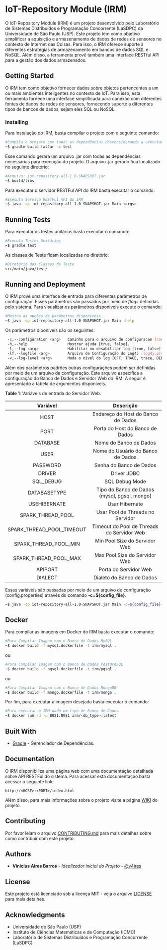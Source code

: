 # IoT-Repository Module (IRM)

O IoT-Repository Module (IRM) é um projeto desenvolvido pelo Laboratório de Sistemas Distribuídos e Programação Concorrente (LaSDPC) da Universidade de São Paulo (USP). 
Este projeto tem como objetivo simplificar a aquisição e armazenamento de dados de redes de sensores no contexto de Internet das Coisas.
Para isso, o IRM oferece suporte à diferentes estratégias de armazenamento em bancos de dados SQL e NoSQL. 
Além disso, a ferramenta provê também uma interface RESTful API para a gestão dos dados armazenados.

## Getting Started

O IRM tem como objetivo fornecer dados sobre objetos pertencentes a um ou mais ambientes inteligentes no contexto de IoT.
Para isso, esta ferramenta fornece uma interface simplificada para conexão com diferentes fontes de dados de redes de sensores, fornecendo suporte a diferentes tipos de bancos de dados, sejam eles SQL ou NoSQL.

### Installing

Para instalação do IRM, basta compilar o projeto com o seguinte comando:

```bash
#Compila o projeto com todas as dependências desconsiderando a executação de testes
~$ gradle build fatJar -x test
```

Esse comando gerará um arquivo .jar com todas as dependências necessárias para execução do projeto.
O arquivo .jar gerado fica localizado no seguinte diretório:

```bash
#Arquivo: iot-repository-all-1.0-SNAPSHOT.jar
~$ build/libs  
```

Para executar o servidor RESTFul API do IRM basta executar o comando:

```bash
#Executa Serviço RESTFul API do IRM
~$ java -cp iot-repository-all-1.0-SNAPSHOT.jar Main <args>
```

## Running Tests

Para executar os testes unitários basta executar o comando:

```bash
#Executa Testes Unitários
~$ gradle test
```

As classes de Teste ficam localizadas no diretório:

```bash
#Diretório das Classes de Teste
src/main/java/test/
```

## Running and Deployment

O IRM provê uma interface de entrada para diferentes parâmetros de configuração. 
Esses parâmetros são passados por meio de *flags* definidas pelo sistema.
Para visualizar os parâmetros disponíveis execute o comando:

```bash
#Mostra as opções de parâmetros disponíveis 
~$ java -cp iot-repository-all-1.0-SNAPSHOT.jar Main -help
``` 

Os parâmetros diponíveis são os seguintes:

```bash
 -c,--configuration <arg>   Caminho para o arquivo de configuracao [config.properties].
 -h,--help                  Mostrar ajuda [true, false].
 -l,--log <arg>             Habilitar ou desabilitar log [true, false].
 -lf,--logfile <arg>        Arquivo de Configuração do Log4J [log4j.properties].
 -v,--log-level <arg>       Muda o nível do log [OFF, TRACE, trace, DEBUG, WARN, ERROR, FATAL, ALL].
```
Além dos parâmetros padrões outras configurações podem ser definidas por meio de um arquivo de configuração.
Este arquivo especifica a configuração do Banco de Dados e Servidor Web do IRM.
A seguir é apresentado a tabela de argumentos disponíveis.

**Table 1**: Variáveis de entrada do Servidor Web.

|          Variável         |                   Descrição                  |
|:-------------------------:|:--------------------------------------------:|
| HOST                      | Endereço do Host do Banco de Dados           |
| PORT                      | Porta do Host do Banco de Dados              |
| DATABASE                  | Nome do Banco de Dados                       |
| USER                      | Nome do Usuário do Banco de Dados            |
| PASSWORD                  | Senha do Banco de Dados                      |
| DRIVER                    | Driver JDBC                                  |
| SQL_DEBUG                 | SQL Debug Mode                               |
| DATABASETYPE              | Tipo do Banco de Dados (mysql, pgsql, mongo) |
| USEHIBERNATE              | Usar Hibernate                               |
| SPARK_THREAD_POOL         | Usar Pool de Threads no Servidor             |
| SPARK_THREAD_POOL_TIMEOUT | Timeout do Pool de Threads do Servidor Web   |
| SPARK_THREAD_POOL_MIN     | Min Pool Size do Servidor Web                |
| SPARK_THREAD_POOL_MAX     | Max Pool Size do Servidor Web                |
| APIPORT                   | Porta do Servidor Web                        |
| DIALECT                   | Dialeto do Banco de Dados                    |

Essas variáveis são passadas por meio de um arquivo de configuração (config.properties) através do comando **-c=${config_file}**.

```bash
~$ java -cp iot-repository-all-1.0-SNAPSHOT.jar Main -c=${config_file}
```

## Docker

Para compilar as imagens em Docker do IRM basta executar o comando:

```bash
#Para Compilar Imagem com o Banco de Dados MySQL
~$ docker build -f mysql.dockerfile -t irm/mysql .
```

ou

```bash
#Para Compilar Imagem com o Banco de Dados PostgreSQL
~$ docker build -f pgsql.dockerfile -t irm/pgsql .
```

ou

```bash
#Para Compilar Imagem com o Banco de Dados MongoDB
~$ docker build -f mongo.dockerfile -t irm/mongo .
```

Por fim, para executar a imagem desejada basta executar o comando:

```bash
#Para executar o IRM dado um tipo de Banco de Dados
~$ docker run -d -p 8081:8081 irm/<db_type>:latest
```

## Built With

* [Gradle](https://gradle.org/) - Gerenciador de Dependências.

## Documentation

O IRM disponibiliza uma página web com uma documentação detalhada sobre API RESTFul do sistema.
Para acessar esta documentação basta acessar o seguinte link:

```url
http://<HOST>:<PORT>/index.html
```

Além disso, para mais informações sobre o projeto visite a página [WIKI](https://github.com/v4ires/iot-repository/wiki) do projeto.

## Contributing

Por favor leiam o arquivo [CONTRIBUTING.md](CONTRIBUTING.md) para mais detalhes sobre como contribuir com este projeto.

## Authors

* **Vinicius Aires Barros** - *Idealizador inicial do Projeto* - [@v4ires](https://github.com/v4ires)

## License

Este projeto está licenciado sob a licença MIT - veja o arquivo  [LICENSE](LICENSE) para mais detalhes.

## Acknowledgments

* Universidade de São Paulo (USP)
* Instituto de Ciências Matemáticas e de Computação (ICMC)
* Laboratório de Sistemas Distribuídos e Programação Concorrente (LaSDPC)